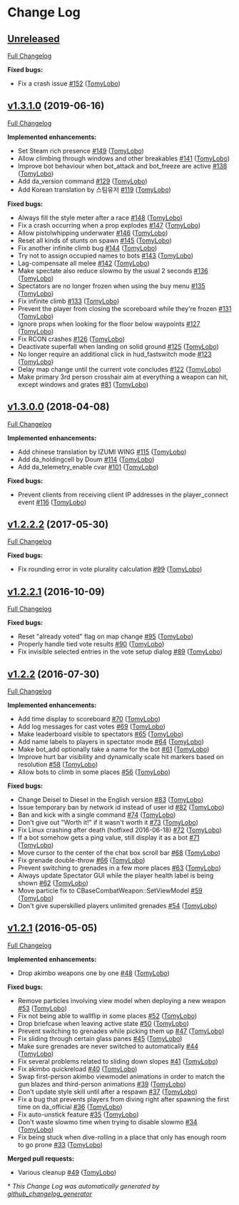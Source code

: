# Change Log

## [Unreleased](https://github.com/BSVino/DoubleAction/tree/HEAD)

[Full Changelog](https://github.com/BSVino/DoubleAction/compare/v1.3.1.0...HEAD)

**Fixed bugs:**

- Fix a crash issue [\#152](https://github.com/BSVino/DoubleAction/pull/152) ([TomyLobo](https://github.com/TomyLobo))

## [v1.3.1.0](https://github.com/BSVino/DoubleAction/tree/v1.3.1.0) (2019-06-16)
[Full Changelog](https://github.com/BSVino/DoubleAction/compare/v1.3.0.0...v1.3.1.0)

**Implemented enhancements:**

- Set Steam rich presence [\#149](https://github.com/BSVino/DoubleAction/pull/149) ([TomyLobo](https://github.com/TomyLobo))
- Allow climbing through windows and other breakables [\#141](https://github.com/BSVino/DoubleAction/pull/141) ([TomyLobo](https://github.com/TomyLobo))
- Improve bot behaviour when bot\_attack and bot\_freeze are active [\#138](https://github.com/BSVino/DoubleAction/pull/138) ([TomyLobo](https://github.com/TomyLobo))
- Add da\_version command [\#129](https://github.com/BSVino/DoubleAction/pull/129) ([TomyLobo](https://github.com/TomyLobo))
- Add Korean translation by 스팀유저 [\#119](https://github.com/BSVino/DoubleAction/pull/119) ([TomyLobo](https://github.com/TomyLobo))

**Fixed bugs:**

- Always fill the style meter after a race [\#148](https://github.com/BSVino/DoubleAction/pull/148) ([TomyLobo](https://github.com/TomyLobo))
- Fix a crash occurring when a prop explodes [\#147](https://github.com/BSVino/DoubleAction/pull/147) ([TomyLobo](https://github.com/TomyLobo))
- Allow pistolwhipping underwater [\#146](https://github.com/BSVino/DoubleAction/pull/146) ([TomyLobo](https://github.com/TomyLobo))
- Reset all kinds of stunts on spawn [\#145](https://github.com/BSVino/DoubleAction/pull/145) ([TomyLobo](https://github.com/TomyLobo))
- Fix another infinite climb bug [\#144](https://github.com/BSVino/DoubleAction/pull/144) ([TomyLobo](https://github.com/TomyLobo))
- Try not to assign occupied names to bots [\#143](https://github.com/BSVino/DoubleAction/pull/143) ([TomyLobo](https://github.com/TomyLobo))
- Lag-compensate all melee [\#142](https://github.com/BSVino/DoubleAction/pull/142) ([TomyLobo](https://github.com/TomyLobo))
- Make spectate also reduce slowmo by the usual 2 seconds [\#136](https://github.com/BSVino/DoubleAction/pull/136) ([TomyLobo](https://github.com/TomyLobo))
- Spectators are no longer frozen when using the buy menu [\#135](https://github.com/BSVino/DoubleAction/pull/135) ([TomyLobo](https://github.com/TomyLobo))
- Fix infinite climb [\#133](https://github.com/BSVino/DoubleAction/pull/133) ([TomyLobo](https://github.com/TomyLobo))
- Prevent the player from closing the scoreboard while they're frozen [\#131](https://github.com/BSVino/DoubleAction/pull/131) ([TomyLobo](https://github.com/TomyLobo))
- Ignore props when looking for the floor below waypoints [\#127](https://github.com/BSVino/DoubleAction/pull/127) ([TomyLobo](https://github.com/TomyLobo))
- Fix RCON crashes [\#126](https://github.com/BSVino/DoubleAction/pull/126) ([TomyLobo](https://github.com/TomyLobo))
- Deactivate superfall when landing on solid ground [\#125](https://github.com/BSVino/DoubleAction/pull/125) ([TomyLobo](https://github.com/TomyLobo))
- No longer require an additional click in hud\_fastswitch mode [\#123](https://github.com/BSVino/DoubleAction/pull/123) ([TomyLobo](https://github.com/TomyLobo))
- Delay map change until the current vote concludes [\#122](https://github.com/BSVino/DoubleAction/pull/122) ([TomyLobo](https://github.com/TomyLobo))
- Make primary 3rd person crosshair aim at everything a weapon can hit, except windows and grates [\#81](https://github.com/BSVino/DoubleAction/pull/81) ([TomyLobo](https://github.com/TomyLobo))

## [v1.3.0.0](https://github.com/BSVino/DoubleAction/tree/v1.3.0.0) (2018-04-08)
[Full Changelog](https://github.com/BSVino/DoubleAction/compare/v1.2.2.2...v1.3.0.0)

**Implemented enhancements:**

- Add chinese translation by IZUMI WING [\#115](https://github.com/BSVino/DoubleAction/pull/115) ([TomyLobo](https://github.com/TomyLobo))
- Add da\_holdingcell by Doum [\#114](https://github.com/BSVino/DoubleAction/pull/114) ([TomyLobo](https://github.com/TomyLobo))
- Add da\_telemetry\_enable cvar [\#101](https://github.com/BSVino/DoubleAction/pull/101) ([TomyLobo](https://github.com/TomyLobo))

**Fixed bugs:**

- Prevent clients from receiving client IP addresses in the player\_connect event [\#116](https://github.com/BSVino/DoubleAction/pull/116) ([TomyLobo](https://github.com/TomyLobo))

## [v1.2.2.2](https://github.com/BSVino/DoubleAction/tree/v1.2.2.2) (2017-05-30)
[Full Changelog](https://github.com/BSVino/DoubleAction/compare/v1.2.2.1...v1.2.2.2)

**Fixed bugs:**

- Fix rounding error in vote plurality calculation [\#99](https://github.com/BSVino/DoubleAction/pull/99) ([TomyLobo](https://github.com/TomyLobo))

## [v1.2.2.1](https://github.com/BSVino/DoubleAction/tree/v1.2.2.1) (2016-10-09)
[Full Changelog](https://github.com/BSVino/DoubleAction/compare/v1.2.2...v1.2.2.1)

**Fixed bugs:**

- Reset "already voted" flag on map change [\#95](https://github.com/BSVino/DoubleAction/pull/95) ([TomyLobo](https://github.com/TomyLobo))
- Properly handle tied vote results [\#90](https://github.com/BSVino/DoubleAction/pull/90) ([TomyLobo](https://github.com/TomyLobo))
- Fix invisible selected entries in the vote setup dialog [\#89](https://github.com/BSVino/DoubleAction/pull/89) ([TomyLobo](https://github.com/TomyLobo))

## [v1.2.2](https://github.com/BSVino/DoubleAction/tree/v1.2.2) (2016-07-30)
[Full Changelog](https://github.com/BSVino/DoubleAction/compare/v1.2.1...v1.2.2)

**Implemented enhancements:**

- Add time display to scoreboard [\#70](https://github.com/BSVino/DoubleAction/pull/70) ([TomyLobo](https://github.com/TomyLobo))
- Add log messages for cast votes [\#69](https://github.com/BSVino/DoubleAction/pull/69) ([TomyLobo](https://github.com/TomyLobo))
- Make leaderboard visible to spectators [\#65](https://github.com/BSVino/DoubleAction/pull/65) ([TomyLobo](https://github.com/TomyLobo))
- Add name labels to players in spectator mode [\#64](https://github.com/BSVino/DoubleAction/pull/64) ([TomyLobo](https://github.com/TomyLobo))
- Make bot\_add optionally take a name for the bot [\#61](https://github.com/BSVino/DoubleAction/pull/61) ([TomyLobo](https://github.com/TomyLobo))
- Improve hurt bar visibility and dynamically scale hit markers based on resolution [\#58](https://github.com/BSVino/DoubleAction/pull/58) ([TomyLobo](https://github.com/TomyLobo))
- Allow bots to climb in some places [\#56](https://github.com/BSVino/DoubleAction/pull/56) ([TomyLobo](https://github.com/TomyLobo))

**Fixed bugs:**

- Change Deisel to Diesel in the English version [\#83](https://github.com/BSVino/DoubleAction/pull/83) ([TomyLobo](https://github.com/TomyLobo))
- Issue temporary ban by network id instead of user id [\#82](https://github.com/BSVino/DoubleAction/pull/82) ([TomyLobo](https://github.com/TomyLobo))
- Ban and kick with a single command [\#74](https://github.com/BSVino/DoubleAction/pull/74) ([TomyLobo](https://github.com/TomyLobo))
- Don't give out "Worth it!" if it wasn't worth it [\#73](https://github.com/BSVino/DoubleAction/pull/73) ([TomyLobo](https://github.com/TomyLobo))
- Fix Linux crashing after death \(hotfixed 2016-06-18\) [\#72](https://github.com/BSVino/DoubleAction/pull/72) ([TomyLobo](https://github.com/TomyLobo))
- If a bot somehow gets a ping value, still display it as a bot [\#71](https://github.com/BSVino/DoubleAction/pull/71) ([TomyLobo](https://github.com/TomyLobo))
- Move cursor to the center of the chat box scroll bar [\#68](https://github.com/BSVino/DoubleAction/pull/68) ([TomyLobo](https://github.com/TomyLobo))
- Fix grenade double-throw [\#66](https://github.com/BSVino/DoubleAction/pull/66) ([TomyLobo](https://github.com/TomyLobo))
- Prevent switching to grenades in a few more places [\#63](https://github.com/BSVino/DoubleAction/pull/63) ([TomyLobo](https://github.com/TomyLobo))
- Always update Spectator GUI while the player health label is being shown [\#62](https://github.com/BSVino/DoubleAction/pull/62) ([TomyLobo](https://github.com/TomyLobo))
- Move particle fix to CBaseCombatWeapon::SetViewModel [\#59](https://github.com/BSVino/DoubleAction/pull/59) ([TomyLobo](https://github.com/TomyLobo))
- Don't give superskilled players unlimited grenades [\#54](https://github.com/BSVino/DoubleAction/pull/54) ([TomyLobo](https://github.com/TomyLobo))

## [v1.2.1](https://github.com/BSVino/DoubleAction/tree/v1.2.1) (2016-05-05)
[Full Changelog](https://github.com/BSVino/DoubleAction/compare/v1.2...v1.2.1)

**Implemented enhancements:**

- Drop akimbo weapons one by one [\#48](https://github.com/BSVino/DoubleAction/pull/48) ([TomyLobo](https://github.com/TomyLobo))

**Fixed bugs:**

- Remove particles involving view model when deploying a new weapon [\#53](https://github.com/BSVino/DoubleAction/pull/53) ([TomyLobo](https://github.com/TomyLobo))
- Fix not being able to wallflip in some places [\#52](https://github.com/BSVino/DoubleAction/pull/52) ([TomyLobo](https://github.com/TomyLobo))
- Drop briefcase when leaving active state [\#50](https://github.com/BSVino/DoubleAction/pull/50) ([TomyLobo](https://github.com/TomyLobo))
- Prevent switching to grenades while picking them up [\#47](https://github.com/BSVino/DoubleAction/pull/47) ([TomyLobo](https://github.com/TomyLobo))
- Fix sliding through certain glass panes [\#45](https://github.com/BSVino/DoubleAction/pull/45) ([TomyLobo](https://github.com/TomyLobo))
- Make sure grenades are never switched to automatically [\#44](https://github.com/BSVino/DoubleAction/pull/44) ([TomyLobo](https://github.com/TomyLobo))
- Fix several problems related to sliding down slopes [\#41](https://github.com/BSVino/DoubleAction/pull/41) ([TomyLobo](https://github.com/TomyLobo))
- Fix akimbo quickreload [\#40](https://github.com/BSVino/DoubleAction/pull/40) ([TomyLobo](https://github.com/TomyLobo))
- Swap first-person akimbo viewmodel animations in order to match the gun blazes and third-person animations [\#39](https://github.com/BSVino/DoubleAction/pull/39) ([TomyLobo](https://github.com/TomyLobo))
- Don't update style skill until after a respawn [\#37](https://github.com/BSVino/DoubleAction/pull/37) ([TomyLobo](https://github.com/TomyLobo))
- Fix a bug that prevents players from diving right after spawning the first time on da\_official [\#36](https://github.com/BSVino/DoubleAction/pull/36) ([TomyLobo](https://github.com/TomyLobo))
- Fix auto-unstick feature [\#35](https://github.com/BSVino/DoubleAction/pull/35) ([TomyLobo](https://github.com/TomyLobo))
- Don't waste slowmo time when trying to disable slowmo [\#34](https://github.com/BSVino/DoubleAction/pull/34) ([TomyLobo](https://github.com/TomyLobo))
- Fix being stuck when dive-rolling in a place that only has enough room to go prone [\#33](https://github.com/BSVino/DoubleAction/pull/33) ([TomyLobo](https://github.com/TomyLobo))

**Merged pull requests:**

- Various cleanup [\#49](https://github.com/BSVino/DoubleAction/pull/49) ([TomyLobo](https://github.com/TomyLobo))



\* *This Change Log was automatically generated by [github_changelog_generator](https://github.com/skywinder/Github-Changelog-Generator)*